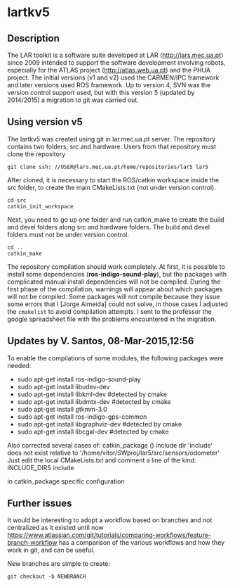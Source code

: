 # lartkv5

## Description
The LAR toolkit is a software suite developed at LAR (http://lars.mec.ua.pt) since 2009 intended to support the software development involving robots, especially for the ATLAS project (http://atlas.web.ua.pt) and the PHUA project.
The initial versions (v1 and v2) used the CARMEN/IPC framework and later versions used ROS framework. Up to version 4, SVN was the version control support used, but with this version 5 (updated by 2014/2015) a migration to git was carried out.

## Using version v5
The lartkv5 was created using git in lar.mec.ua.pt server. The repository contains two folders, src and hardware.
Users from that repository must clone the repository

    git clone ssh: //USER@lars.mec.ua.pt/home/repositories/lar5 lar5

After cloned, it is necessary to start the ROS/catkin workspace inside the src folder, to create the main CMakeLists.txt (not under version control).

    cd src
    catkin_init_workspace

Next, you need to go up one folder and run catkin_make to create the build and devel folders along src and hardware folders. The build and devel folders must not be under version control.

    cd ..
    catkin_make

The repository compilation should work completely.
At first, it is possible to install some dependencies (**ros-indigo-sound-play**), but the packages with complicated manual install dependencies will not be compiled.
During the first phase of the compilation, warnings will appear about which packages will not be compiled.
Some packages will not compile because they issue some errors that I [Jorge Almeida] could not solve, in those cases I adjusted the `cmakelist` to avoid compilation attempts.
I sent to the professor the google spreadsheet file with the problems encountered in the migration.

## Updates by V. Santos, 08-Mar-2015,12:56
To enable the compilations of some modules, the following packages were needed:

* sudo apt-get install ros-indigo-sound-play
* sudo apt-get install libudev-dev
* sudo apt-get install libkml-dev              #detected by cmake
* sudo apt-get install libdmtx-dev             #detected by cmake
* sudo apt-get install gtkmm-3.0
* sudo apt-get install ros-indigo-gps-common
* sudo apt-get install libgraphviz-dev         #detected by cmake
* sudo apt-get install libcgal-dev             #detected by cmake

Also corrected several cases of:
 catkin_package () include dir 'include' does not exist relative to
   '/home/vitor/SWproj/lar5/src/sensors/odometer'
   Just edit the local CMakeLists.txt and comment a line of the kind:
 INCLUDE_DIRS include

in catkin_package specific configuration

## Further issues
It would be interesting to adopt a workflow based on branches and not centralized as it existed until now
    https://www.atlassian.com/git/tutorials/comparing-workflows/feature-branch-workflow
has a comparison of the various workflows and how they work in git, and can be useful.

New branches are simple to create:

    git checkout -b NEWBRANCH




